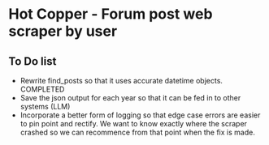 # Hot Copper - Forum post web scraper by user

## To Do list
- Rewrite find_posts so that it uses accurate datetime objects. COMPLETED
- Save the json output for each year so that it can be fed in to other systems (LLM)
- Incorporate a better form of logging so that edge case errors are easier to pin point and rectify. 
  We want to know exactly where the scraper crashed so we can recommence from that point when the fix is made.
